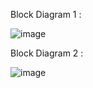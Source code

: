 Block Diagram 1 :

![image](https://user-images.githubusercontent.com/94234015/144191181-963136cc-e7ab-40ef-bd2d-2c2c151e6a35.png)

Block Diagram 2 :

![image](https://user-images.githubusercontent.com/94234015/144191368-03b310a9-b254-47ee-8930-f34213f31d9a.png)


